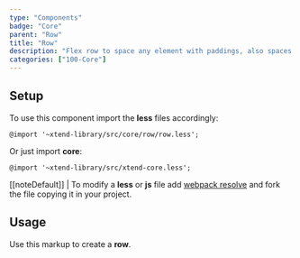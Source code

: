 ```yaml
---
type: "Components"
badge: "Core"
parent: "Row"
title: "Row"
description: "Flex row to space any element with paddings, also spaces vertically."
categories: ["100-Core"]
---
```


## Setup

To use this component import the **less** files accordingly:

```less
@import '~xtend-library/src/core/row/row.less';
```

Or just import **core**:

```less
@import '~xtend-library/src/xtend-core.less';
```

[[noteDefault]]
| To modify a **less** or **js** file add [webpack resolve](/introduction/setup#usage-webpack) and fork the file copying it in your project.

## Usage

Use this markup to create a **row**.

<script type="text/plain" class="language-markup">
  <div class="row">
    <!-- content -->
  </div>
</script>
